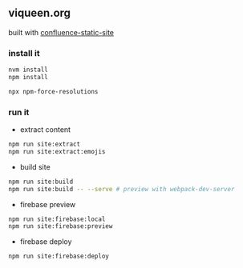 ## viqueen.org

built with [confluence-static-site](https://github.com/viqueen/confluence-static-site)

### install it

```bash
nvm install
npm install

npx npm-force-resolutions
```

### run it

- extract content

```bash
npm run site:extract
npm run site:extract:emojis
```

- build site

```bash
npm run site:build
npm run site:build -- --serve # preview with webpack-dev-server
```

- firebase preview

```bash
npm run site:firebase:local
npm run site:firebase:preview
```

- firebase deploy

```bash
npm run site:firebase:deploy
```
